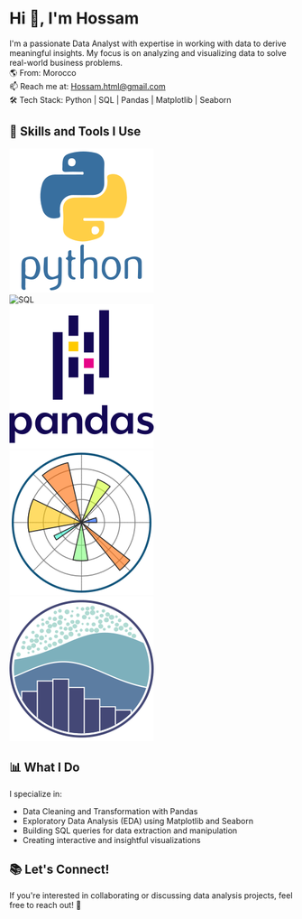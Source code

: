 # Hi 👋, I'm Hossam

I'm a passionate Data Analyst with expertise in working with data to derive meaningful insights. My focus is on analyzing and visualizing data to solve real-world business problems.  
🌎 From: Morocco  
📫 Reach me at: Hossam.html@gmail.com  
🛠️ Tech Stack: Python | SQL | Pandas | Matplotlib | Seaborn

## 🚀 Skills and Tools I Use

![Python](https://raw.githubusercontent.com/devicons/devicon/master/icons/python/python-original-wordmark.svg)  
![SQL](https://raw.githubusercontent.com/devicons/devicon/master/icons/sql/sql-original-wordmark.svg)  
![Pandas](https://raw.githubusercontent.com/devicons/devicon/master/icons/pandas/pandas-original-wordmark.svg)  
![Matplotlib](https://raw.githubusercontent.com/devicons/devicon/master/icons/matplotlib/matplotlib-original.svg)  
![Seaborn](https://raw.githubusercontent.com/devicons/devicon/master/icons/seaborn/seaborn-original.svg)

## 📊 What I Do
I specialize in:
- Data Cleaning and Transformation with Pandas
- Exploratory Data Analysis (EDA) using Matplotlib and Seaborn
- Building SQL queries for data extraction and manipulation
- Creating interactive and insightful visualizations


## 📚 Let's Connect!
If you're interested in collaborating or discussing data analysis projects, feel free to reach out! 💬


